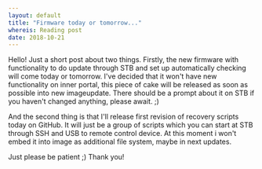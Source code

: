 ```yaml
---
layout: default
title: "Firmware today or tomorrow..."
whereis: Reading post
date: 2018-10-21
---
```


Hello!
Just a short post about two things. Firstly, the new firmware with functionality to do update through STB and set up automatically checking will come today or tomorrow. I've decided that it won't have new functionality on inner portal, this piece of cake will be released as soon as possible into new imageupdate. There should be a prompt about it on STB if you haven't changed anything, please await. ;)

And the second thing is that I'll release first revision of recovery scripts today on GitHub. It will just be a group of scripts which you can start at STB through SSH and USB to remote control device. At this moment i won't embed it into image as additional file system, maybe in next updates.

Just please be patient ;) Thank you!
